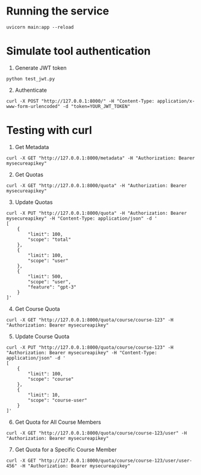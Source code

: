 # Running the service

```uvicorn main:app --reload```

# Simulate tool authentication

1. Generate JWT token

```python test_jwt.py```

2. Authenticate

```curl -X POST "http://127.0.0.1:8000/" -H "Content-Type: application/x-www-form-urlencoded" -d "token=YOUR_JWT_TOKEN"```

# Testing with curl
1. Get Metadata

```curl -X GET "http://127.0.0.1:8000/metadata" -H "Authorization: Bearer mysecureapikey"```

2. Get Quotas

```curl -X GET "http://127.0.0.1:8000/quota" -H "Authorization: Bearer mysecureapikey"```

3. Update Quotas

```
curl -X PUT "http://127.0.0.1:8000/quota" -H "Authorization: Bearer mysecureapikey" -H "Content-Type: application/json" -d '
[
    {
        "limit": 100,
        "scope": "total"
    },
    {
        "limit": 100,
        "scope": "user"
    },
    {
        "limit": 500,
        "scope": "user",
        "feature": "gpt-3"
    }
]'
```

4. Get Course Quota

```curl -X GET "http://127.0.0.1:8000/quota/course/course-123" -H "Authorization: Bearer mysecureapikey"```

5. Update Course Quota

```
curl -X PUT "http://127.0.0.1:8000/quota/course/course-123" -H "Authorization: Bearer mysecureapikey" -H "Content-Type: application/json" -d '
[
    {
        "limit": 100,
        "scope": "course"
    },
    {
        "limit": 10,
        "scope": "course-user"
    }
]'
```

6. Get Quota for All Course Members

```curl -X GET "http://127.0.0.1:8000/quota/course/course-123/user" -H "Authorization: Bearer mysecureapikey"```

7. Get Quota for a Specific Course Member

```curl -X GET "http://127.0.0.1:8000/quota/course/course-123/user/user-456" -H "Authorization: Bearer mysecureapikey"```